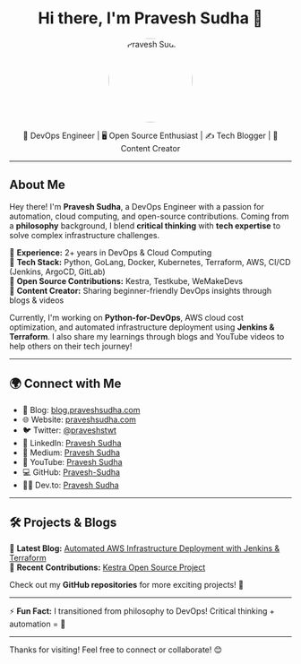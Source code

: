 <h1 align="center">Hi there, I'm Pravesh Sudha 👋</h1>

<p align="center">
  <img src="https://1.gravatar.com/avatar/c501f260cf71e879253a44e742ee3dcc4201db3ccb6d2ce2708477218d8aedff?size=512" 
       alt="Pravesh Sudha" width="150" style="border-radius: 50%;">
</p>

<p align="center">
🚀 DevOps Engineer | 🖥 Open Source Enthusiast | ✍️ Tech Blogger | 🎥 Content Creator  
</p>

---

## About Me  

Hey there! I'm **Pravesh Sudha**, a DevOps Engineer with a passion for automation, cloud computing, and open-source contributions. Coming from a **philosophy** background, I blend **critical thinking** with **tech expertise** to solve complex infrastructure challenges.  

🔹 **Experience:** 2+ years in DevOps & Cloud Computing  
🔹 **Tech Stack:** Python, GoLang, Docker, Kubernetes, Terraform, AWS, CI/CD (Jenkins, ArgoCD, GitLab)  
🔹 **Open Source Contributions:** Kestra, Testkube, WeMakeDevs  
🔹 **Content Creator:** Sharing beginner-friendly DevOps insights through blogs & videos  

Currently, I'm working on **Python-for-DevOps**, AWS cloud cost optimization, and automated infrastructure deployment using **Jenkins & Terraform**. I also share my learnings through blogs and YouTube videos to help others on their tech journey!  

---

## 🌍 Connect with Me  

- 📝 Blog: [blog.praveshsudha.com](https://blog.praveshsudha.com)  
- 🌐 Website: [praveshsudha.com](https://praveshsudha.com)  
- 🐦 Twitter: [@praveshstwt](https://twitter.com/praveshstwt)  
- 💼 LinkedIn: [Pravesh Sudha](https://www.linkedin.com/in/praveshsudha/)  
- 📜 Medium: [Pravesh Sudha](https://medium.com/@programmerpravesh)  
- 🎥 YouTube: [Pravesh Sudha](https://www.youtube.com/@pravesh-sudha)  
- 💻 GitHub: [Pravesh-Sudha](https://github.com/Pravesh-Sudha)
- 🧑‍💻 Dev.to: [Pravesh Sudha]([https://dev.to/](https://dev.to/pravesh_sudha_3c2b0c2b5e0))  

---

## 🛠️ Projects & Blogs  

📌 **Latest Blog:** [Automated AWS Infrastructure Deployment with Jenkins & Terraform](https://blog.praveshsudha.com)  
📌 **Recent Contributions:** [Kestra Open Source Project](https://dev.to/pravesh_sudha_3c2b0c2b5e0/how-i-contributed-to-kestra-a-beginners-perspective-4leo)  

Check out my **GitHub repositories** for more exciting projects! 🚀  

---

⚡ **Fun Fact:** I transitioned from philosophy to DevOps! Critical thinking + automation = 🚀  

---

Thanks for visiting! Feel free to connect or collaborate! 😊  
